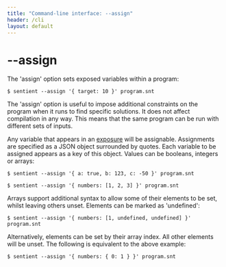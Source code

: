 ```yaml
---
title: "Command-line interface: --assign"
header: /cli
layout: default
---
```

# \-\-assign

The 'assign' option sets exposed variables within a program:

```
$ sentient --assign '{ target: 10 }' program.snt
```

The 'assign' option is useful to impose additional constraints on the program
when it runs to find specific solutions. It does not affect compilation in any
way. This means that the same program can be run with different sets of inputs.

Any variable that appears in an [exposure](../syntax/exposure) will be
assignable. Assignments are specified as a JSON object surrounded by quotes.
Each variable to be assigned appears as a key of this object. Values can be
booleans, integers or arrays:

```
$ sentient --assign '{ a: true, b: 123, c: -50 }' program.snt

$ sentient --assign '{ numbers: [1, 2, 3] }' program.snt
```

Arrays support additional syntax to allow some of their elements to be set,
whilst leaving others unset. Elements can be marked as 'undefined':

```
$ sentient --assign '{ numbers: [1, undefined, undefined] }' program.snt
```

Alternatively, elements can be set by their array index. All other elements will
be unset. The following is equivalent to the above example:

```
$ sentient --assign '{ numbers: { 0: 1 } }' program.snt
```
